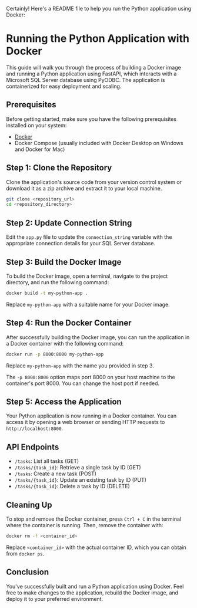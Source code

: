 Certainly! Here's a README file to help you run the Python application using Docker:

# Running the Python Application with Docker

This guide will walk you through the process of building a Docker image and running a Python application using FastAPI, which interacts with a Microsoft SQL Server database using PyODBC. The application is containerized for easy deployment and scaling.

## Prerequisites

Before getting started, make sure you have the following prerequisites installed on your system:

- [Docker](https://docs.docker.com/get-docker/)
- Docker Compose (usually included with Docker Desktop on Windows and Docker for Mac)

## Step 1: Clone the Repository

Clone the application's source code from your version control system or download it as a zip archive and extract it to your local machine.

```bash
git clone <repository_url>
cd <repository_directory>
```

## Step 2: Update Connection String

Edit the `app.py` file to update the `connection_string` variable with the appropriate connection details for your SQL Server database.

## Step 3: Build the Docker Image

To build the Docker image, open a terminal, navigate to the project directory, and run the following command:

```bash
docker build -t my-python-app .
```

Replace `my-python-app` with a suitable name for your Docker image.

## Step 4: Run the Docker Container

After successfully building the Docker image, you can run the application in a Docker container with the following command:

```bash
docker run -p 8000:8000 my-python-app
```

Replace `my-python-app` with the name you provided in step 3.

The `-p 8000:8000` option maps port 8000 on your host machine to the container's port 8000. You can change the host port if needed.

## Step 5: Access the Application

Your Python application is now running in a Docker container. You can access it by opening a web browser or sending HTTP requests to `http://localhost:8000`.

## API Endpoints

- `/tasks`: List all tasks (GET)
- `/tasks/{task_id}`: Retrieve a single task by ID (GET)
- `/tasks`: Create a new task (POST)
- `/tasks/{task_id}`: Update an existing task by ID (PUT)
- `/tasks/{task_id}`: Delete a task by ID (DELETE)

## Cleaning Up

To stop and remove the Docker container, press `Ctrl + C` in the terminal where the container is running. Then, remove the container with:

```bash
docker rm -f <container_id>
```

Replace `<container_id>` with the actual container ID, which you can obtain from `docker ps`.

## Conclusion

You've successfully built and run a Python application using Docker. Feel free to make changes to the application, rebuild the Docker image, and deploy it to your preferred environment.